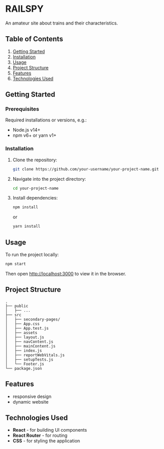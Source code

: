 
# RAILSPY

An amateur site about trains and their characteristics.

## Table of Contents

1. [Getting Started](#getting-started)
2. [Installation](#installation)
3. [Usage](#usage)
4. [Project Structure](#project-structure)
5. [Features](#features)
6. [Technologies Used](#technologies-used)

## Getting Started

### Prerequisites

Required installations or versions, e.g.:
- Node.js v14+
- npm v6+ or yarn v1+

### Installation

1. Clone the repository:
   ```bash
   git clone https://github.com/your-username/your-project-name.git
   ```
2. Navigate into the project directory:
   ```bash
   cd your-project-name
   ```
3. Install dependencies:
   ```bash
   npm install
   ```
   or
   ```bash
   yarn install
   ```

## Usage

To run the project locally:

```bash
npm start
```

Then open [http://localhost:3000](http://localhost:3000) to view it in the browser.

## Project Structure

```
.
├── public
│   ├── ...
├── src
│   ├── secondary-pages/
│   ├── App.css
│   ├── App.test.js
│   ├── assets
│   ├── layout.js
│   ├── navContent.js
│   ├── mainContent.js
│   ├── index.js
│   ├── reportWebVitals.js
│   ├── setupTests.js   
│   └── Footer.js
└── package.json

```

## Features

- responsive design
- dynamic website

## Technologies Used

- **React** - for building UI components
- **React Router** - for routing
- **CSS** - for styling the application